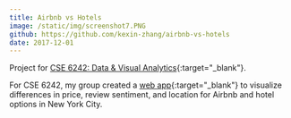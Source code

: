 ```yaml
---
title: Airbnb vs Hotels
image: /static/img/screenshot7.PNG
github: https://github.com/kexin-zhang/airbnb-vs-hotels
date: 2017-12-01
---
```

Project for [CSE 6242: Data & Visual Analytics](http://poloclub.gatech.edu/cse6242/2017fall/){:target="_blank"}.

For CSE 6242, my group created a [web app](http://airbnb-vs-hotels.mgejdapexj.us-east-1.elasticbeanstalk.com/){:target="_blank"} to visualize differences in price, review sentiment, and location for Airbnb and hotel options in New York City.